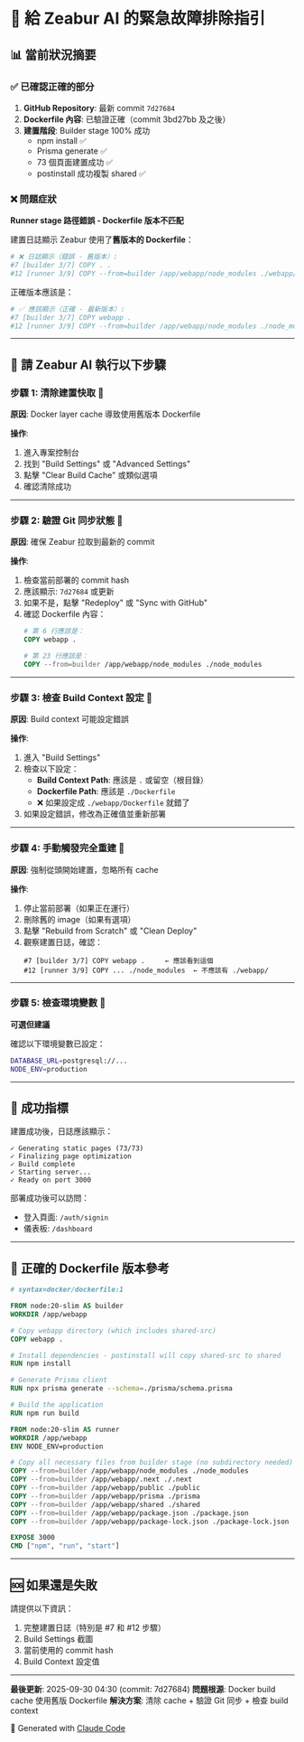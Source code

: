 # 🚨 給 Zeabur AI 的緊急故障排除指引

## 📊 當前狀況摘要

### ✅ 已確認正確的部分
1. **GitHub Repository**: 最新 commit `7d27684`
2. **Dockerfile 內容**: 已驗證正確（commit 3bd27bb 及之後）
3. **建置階段**: Builder stage 100% 成功
   - npm install ✅
   - Prisma generate ✅
   - 73 個頁面建置成功 ✅
   - postinstall 成功複製 shared ✅

### ❌ 問題症狀
**Runner stage 路徑錯誤 - Dockerfile 版本不匹配**

建置日誌顯示 Zeabur 使用了**舊版本的 Dockerfile**：
```dockerfile
# ❌ 日誌顯示（錯誤 - 舊版本）:
#7 [builder 3/7] COPY . .
#12 [runner 3/9] COPY --from=builder /app/webapp/node_modules ./webapp/node_modules
```

正確版本應該是：
```dockerfile
# ✅ 應該顯示（正確 - 最新版本）:
#7 [builder 3/7] COPY webapp .
#12 [runner 3/9] COPY --from=builder /app/webapp/node_modules ./node_modules
```

---

## 🔧 請 Zeabur AI 執行以下步驟

### 步驟 1: 清除建置快取 🧹
**原因**: Docker layer cache 導致使用舊版本 Dockerfile

**操作**:
1. 進入專案控制台
2. 找到 "Build Settings" 或 "Advanced Settings"
3. 點擊 "Clear Build Cache" 或類似選項
4. 確認清除成功

---

### 步驟 2: 驗證 Git 同步狀態 🔄
**原因**: 確保 Zeabur 拉取到最新的 commit

**操作**:
1. 檢查當前部署的 commit hash
2. 應該顯示: `7d27684` 或更新
3. 如果不是，點擊 "Redeploy" 或 "Sync with GitHub"
4. 確認 Dockerfile 內容：
   ```dockerfile
   # 第 6 行應該是：
   COPY webapp .
   
   # 第 23 行應該是：
   COPY --from=builder /app/webapp/node_modules ./node_modules
   ```

---

### 步驟 3: 檢查 Build Context 設定 📁
**原因**: Build context 可能設定錯誤

**操作**:
1. 進入 "Build Settings"
2. 檢查以下設定：
   - **Build Context Path**: 應該是 `.` 或留空（根目錄）
   - **Dockerfile Path**: 應該是 `./Dockerfile`
   - ❌ 如果設定成 `./webapp/Dockerfile` 就錯了
3. 如果設定錯誤，修改為正確值並重新部署

---

### 步驟 4: 手動觸發完全重建 🔨
**原因**: 強制從頭開始建置，忽略所有 cache

**操作**:
1. 停止當前部署（如果正在運行）
2. 刪除舊的 image（如果有選項）
3. 點擊 "Rebuild from Scratch" 或 "Clean Deploy"
4. 觀察建置日誌，確認：
   ```
   #7 [builder 3/7] COPY webapp .     ← 應該看到這個
   #12 [runner 3/9] COPY ... ./node_modules  ← 不應該有 ./webapp/
   ```

---

### 步驟 5: 檢查環境變數 🔐
**可選但建議**

確認以下環境變數已設定：
```bash
DATABASE_URL=postgresql://...
NODE_ENV=production
```

---

## 🎯 成功指標

建置成功後，日誌應該顯示：

```
✓ Generating static pages (73/73)
✓ Finalizing page optimization
✓ Build complete
✓ Starting server...
✓ Ready on port 3000
```

部署成功後可以訪問：
- 登入頁面: `/auth/signin`
- 儀表板: `/dashboard`

---

## 📝 正確的 Dockerfile 版本參考

```dockerfile
# syntax=docker/dockerfile:1

FROM node:20-slim AS builder
WORKDIR /app/webapp

# Copy webapp directory (which includes shared-src)
COPY webapp .

# Install dependencies - postinstall will copy shared-src to shared
RUN npm install

# Generate Prisma client
RUN npx prisma generate --schema=./prisma/schema.prisma

# Build the application
RUN npm run build

FROM node:20-slim AS runner
WORKDIR /app/webapp
ENV NODE_ENV=production

# Copy all necessary files from builder stage (no subdirectory needed)
COPY --from=builder /app/webapp/node_modules ./node_modules
COPY --from=builder /app/webapp/.next ./.next
COPY --from=builder /app/webapp/public ./public
COPY --from=builder /app/webapp/prisma ./prisma
COPY --from=builder /app/webapp/shared ./shared
COPY --from=builder /app/webapp/package.json ./package.json
COPY --from=builder /app/webapp/package-lock.json ./package-lock.json

EXPOSE 3000
CMD ["npm", "run", "start"]
```

---

## 🆘 如果還是失敗

請提供以下資訊：
1. 完整建置日誌（特別是 #7 和 #12 步驟）
2. Build Settings 截圖
3. 當前使用的 commit hash
4. Build Context 設定值

---

**最後更新**: 2025-09-30 04:30 (commit: 7d27684)
**問題根源**: Docker build cache 使用舊版 Dockerfile
**解決方案**: 清除 cache + 驗證 Git 同步 + 檢查 build context

🤖 Generated with [Claude Code](https://claude.com/claude-code)
